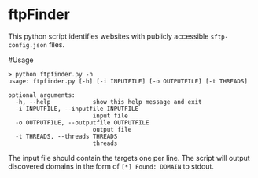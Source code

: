 ftpFinder
==============
This python script identifies websites with publicly accessible ```sftp-config.json``` files.

#Usage

```
> python ftpfinder.py -h
usage: ftpfinder.py [-h] [-i INPUTFILE] [-o OUTPUTFILE] [-t THREADS]

optional arguments:
  -h, --help            show this help message and exit
  -i INPUTFILE, --inputfile INPUTFILE
                        input file
  -o OUTPUTFILE, --outputfile OUTPUTFILE
                        output file
  -t THREADS, --threads THREADS
                        threads
```

The input file should contain the targets one per line. 
The script will output discovered domains in the form of ```[*] Found: DOMAIN``` to stdout. 
